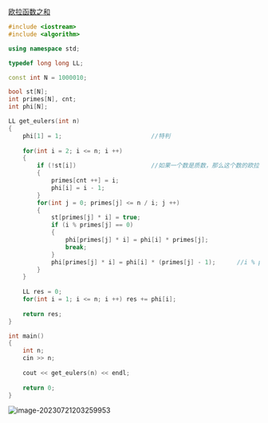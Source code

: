 [欧拉函数之和](https://www.acwing.com/problem/content/876/)

```c++
#include <iostream>
#include <algorithm>

using namespace std;

typedef long long LL;

const int N = 1000010;

bool st[N];
int primes[N], cnt;
int phi[N];

LL get_eulers(int n)
{
    phi[1] = 1;							//特判
    
    for(int i = 2; i <= n; i ++)
    {
        if (!st[i])                     //如果一个数是质数，那么这个数的欧拉函数就是i - 1
        {
            primes[cnt ++] = i;
            phi[i] = i - 1;             
        }
        for(int j = 0; primes[j] <= n / i; j ++)
        {
            st[primes[j] * i] = true;
            if (i % primes[j] == 0) 
            {
                phi[primes[j] * i] = phi[i] * primes[j];
                break;
            }
            phi[primes[j] * i] = phi[i] * (primes[j] - 1);      //i % primes[j] != 0时
        }
    }
    
    LL res = 0;
    for(int i = 1; i <= n; i ++) res += phi[i];
    
    return res;
}

int main()
{
    int n;
    cin >> n;
    
    cout << get_eulers(n) << endl;
    
    return 0;
}
```

![image-20230721203259953](C:\Users\29089\AppData\Roaming\Typora\typora-user-images\image-20230721203259953.png)